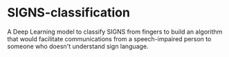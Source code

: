 # SIGNS-classification

A Deep Learning model to classify SIGNS from fingers to build an algorithm that would facilitate communications from a speech-impaired person to someone who doesn't understand sign language.


